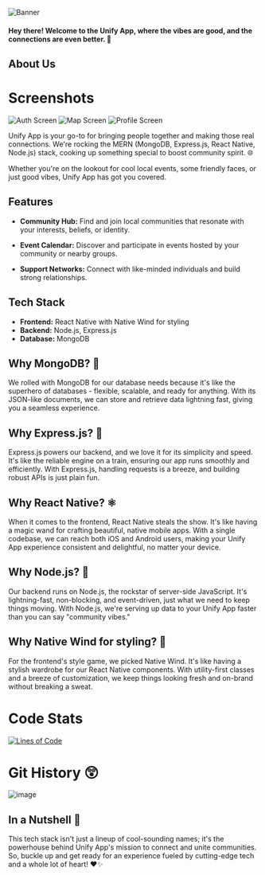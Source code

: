 ![Banner](https://github.com/stack-bytes/unify-app/assets/147537737/50aeb0d8-5051-4baf-b586-4afa1bef7d16)
#### Hey there! Welcome to the Unify App, where the vibes are good, and the connections are even better. 🚀
## About Us

# Screenshots 
![Auth Screen](https://github.com/stack-bytes/unify-app/assets/147537737/9419fa6d-a962-48cd-8b51-a496632e30e2)
![Map Screen](https://github.com/stack-bytes/unify-app/assets/147537737/714d1b43-74e2-4154-a877-dff28d96b864)
![Profile Screen](https://github.com/stack-bytes/unify-app/assets/147537737/a3263c91-a3bd-451d-ba25-d6a512bd3158)



Unify App is your go-to for bringing people together and making those real connections. We're rocking the MERN (MongoDB, Express.js, React Native, Node.js) stack, cooking up something special to boost community spirit. 🌐

Whether you're on the lookout for cool local events, some friendly faces, or just good vibes, Unify App has got you covered.

## Features

- **Community Hub:** Find and join local communities that resonate with your interests, beliefs, or identity.
  
- **Event Calendar:** Discover and participate in events hosted by your community or nearby groups.

- **Support Networks:** Connect with like-minded individuals and build strong relationships.

## Tech Stack

- **Frontend:** React Native with Native Wind for styling
- **Backend:** Node.js, Express.js
- **Database:** MongoDB

## Why MongoDB? 🍃

We rolled with MongoDB for our database needs because it's like the superhero of databases - flexible, scalable, and ready for anything. With its JSON-like documents, we can store and retrieve data lightning fast, giving you a seamless experience.

## Why Express.js? 🚂

Express.js powers our backend, and we love it for its simplicity and speed. It's like the reliable engine on a train, ensuring our app runs smoothly and efficiently. With Express.js, handling requests is a breeze, and building robust APIs is just plain fun.

## Why React Native? ⚛️

When it comes to the frontend, React Native steals the show. It's like having a magic wand for crafting beautiful, native mobile apps. With a single codebase, we can reach both iOS and Android users, making your Unify App experience consistent and delightful, no matter your device.

## Why Node.js? 🚀

Our backend runs on Node.js, the rockstar of server-side JavaScript. It's lightning-fast, non-blocking, and event-driven, just what we need to keep things moving. With Node.js, we're serving up data to your Unify App faster than you can say "community vibes."

## Why Native Wind for styling? 💨

For the frontend's style game, we picked Native Wind. It's like having a stylish wardrobe for our React Native components. With utility-first classes and a breeze of customization, we keep things looking fresh and on-brand without breaking a sweat.

# Code Stats

[![Lines of Code](https://img.shields.io/tokei/lines/github/stack-bytes/unify-app)](https://github.com/stack-bytes/unify-app)

# Git History 😲 
![image](https://github.com/stack-bytes/unify-app/assets/147537737/eb3d7e09-5e2b-4026-b2ed-5b5335eb0ff4)



## In a Nutshell 🌈

This tech stack isn't just a lineup of cool-sounding names; it's the powerhouse behind Unify App's mission to connect and unite communities. So, buckle up and get ready for an experience fueled by cutting-edge tech and a whole lot of heart! ❤️✨
